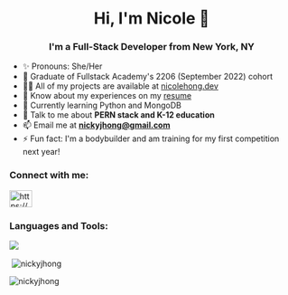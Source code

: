 <h1 align="center">Hi, I'm Nicole 👋</h1>
<h3 align="center">I'm a Full-Stack Developer from New York, NY</h3>

- ✨ Pronouns: She/Her
- 🌱 Graduate of Fullstack Academy's 2206 (September 2022) cohort
- 👨‍💻 All of my projects are available at [nicolehong.dev](https://nicolehong.dev/)
- 📄 Know about my experiences on my [resume](https://drive.google.com/file/d/1ZBdR-vye2ow09T12zpGRorGt9FsS-Kur/view?usp=sharing)
- 🔭 Currently learning Python and MongoDB
- 💬 Talk to me about **PERN stack and K-12 education**
- 📫 Email me at **nickyjhong@gmail.com**
- ⚡ Fun fact: I'm a bodybuilder and am training for my first competition next year!

<h3 align="left">Connect with me:</h3>
<p align="left">
<a href="https://www.linkedin.com/in/nicolejhong/" target="blank"><img align="center" src="https://raw.githubusercontent.com/rahuldkjain/github-profile-readme-generator/master/src/images/icons/Social/linked-in-alt.svg" alt="https://www.linkedin.com/in/nicolejhong/" height="30" width="40" /></a>
</p>

<h3 align="left">Languages and Tools:</h3>
<p>
  <a href="https://skillicons.dev">
    <img src="https://skillicons.dev/icons?i=js,react,redux,nodejs,express,postgres,firebase,html,css,bootstrap,heroku,git,github" />
  </a>
</p>
<p>&nbsp;<img align="center" src="https://github-readme-stats.vercel.app/api?username=nickyjhong&show_icons=true&locale=en" alt="nickyjhong" /></p>

<p><img align="center" src="https://github-readme-streak-stats.herokuapp.com/?user=nickyjhong&" alt="nickyjhong" /></p>
